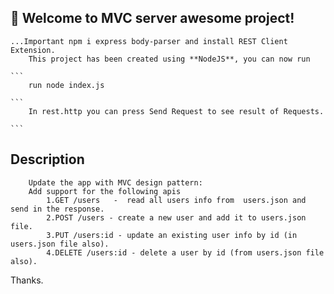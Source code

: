 ##  🚀 Welcome to MVC server awesome project!

    ...Important npm i express body-parser and install REST Client Extension.
        This project has been created using **NodeJS**, you can now run

    ```
        run node index.js

    ```
        In rest.http you can press Send Request to see result of Requests.

    ```

## Description

        Update the app with MVC design pattern:
        Add support for the following apis
            1.GET /users   -  read all users info from  users.json and send in the response.
            2.POST /users - create a new user and add it to users.json file.
            3.PUT /users:id - update an existing user info by id (in users.json file also).
            4.DELETE /users:id - delete a user by id (from users.json file also).


Thanks.